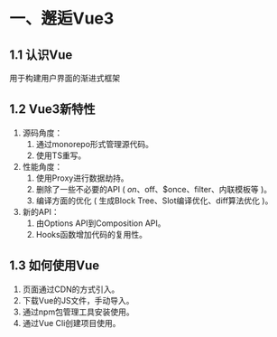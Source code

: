 # 一、邂逅Vue3

## 1.1 认识Vue

用于构建用户界面的渐进式框架

## 1.2 Vue3新特性

1. 源码角度：
   1. 通过monorepo形式管理源代码。
   2. 使用TS重写。
2. 性能角度：
   1. 使用Proxy进行数据劫持。
   2. 删除了一些不必要的API ( $on、$off、$once、filter、内联模板等 )。
   3. 编译方面的优化 ( 生成Block Tree、Slot编译优化、diff算法优化 )。
3. 新的API：
   1. 由Options API到Composition API。
   2. Hooks函数增加代码的复用性。

## 1.3 如何使用Vue

1. 页面通过CDN的方式引入。
2. 下载Vue的JS文件，手动导入。
3. 通过npm包管理工具安装使用。
4. 通过Vue Cli创建项目使用。